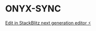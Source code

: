 # ONYX-SYNC

[Edit in StackBlitz next generation editor ⚡️](https://stackblitz.com/~/github.com/onyxws/ONYX-SYNC)